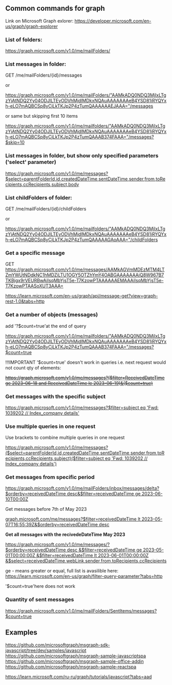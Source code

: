 ## Common commands for graph

Link on Microsoft Graph exlorer: https://developer.microsoft.com/en-us/graph/graph-explorer

### List of folders:
https://graph.microsoft.com/v1.0/me/mailFolders/

### List messages in folder:
GET /me/mailFolders/{id}/messages

or

https://graph.microsoft.com/v1.0/me/mailFolders/"AAMkADQ0NDQ3MjIxLTgzYjAtNDQ2Yy04ODJlLTEyODVhMjdlMDkxNQAuAAAAAAAeB4YSD81iRYQYxh-eLO7mAQBCSp8yCjLkTKJp2P4zTumQAAAAAAEJAAA="/messages

or same but skipping first 10 items

https://graph.microsoft.com/v1.0/me/mailfolders/"AAMkADQ0NDQ3MjIxLTgzYjAtNDQ2Yy04ODJlLTEyODVhMjdlMDkxNQAuAAAAAAAeB4YSD81iRYQYxh-eLO7mAQBCSp8yCjLkTKJp2P4zTumQAAAB374FAAA="/messages?$skip=10

### List messages in folder, but show only specified parameters ('select' parameter)
https://graph.microsoft.com/v1.0/me/messages?$select=parentFolderId,id,createdDateTime,sentDateTime,sender,from,toRecipients,ccRecipients,subject,body

### List childFolders of folder:
GET /me/mailFolders/{id}/childFolders

or

https://graph.microsoft.com/v1.0/me/mailfolders/"AAMkADQ0NDQ3MjIxLTgzYjAtNDQ2Yy04ODJlLTEyODVhMjdlMDkxNQAuAAAAAAAeB4YSD81iRYQYxh-eLO7mAQBCSp8yCjLkTKJp2P4zTumQAAAAAGAoAAA="/childFolders

### Get a specific message
GET https://graph.microsoft.com/v1.0/me/messages/AAMkAGVmMDEzMTM4LTZmYWUtNDdkNC1hMDZiLTU1OGY5OTZhYmY4OABGAAAAAAAiQ8W967B7TKBjgx9rVEURBwAiIsqMbYjsT5e-T7KzowPTAAAAAAEMAAAiIsqMbYjsT5e-T7KzowPTAASoXUT3AAA=

https://learn.microsoft.com/en-us/graph/api/message-get?view=graph-rest-1.0&tabs=http

### Get a number of objects (messages)
add '?$count=true'at the end of query

https://graph.microsoft.com/v1.0/me/mailfolders/"AAMkADQ0NDQ3MjIxLTgzYjAtNDQ2Yy04ODJlLTEyODVhMjdlMDkxNQAuAAAAAAAeB4YSD81iRYQYxh-eLO7mAQBCSp8yCjLkTKJp2P4zTumQAAAB374FAAA="/messages?$count=true

!!!IMPORTANT
'$count=true' doesn't work in queries i.e. next request would not count qty of elements:
<p><a href=""><del>https://graph.microsoft.com/v1.0/me/messages?($filter=ReceivedDateTime ge 2023-06-18 and ReceivedDateTime le 2023-06-19)&($count=true)</del></a></p>

### Get messages with the specific subject
<p><a href="#">https://graph.microsoft.com/v1.0/me/messages?$filter=subject eq 'Fwd: 1039202 // Index_company details'</a></p>

### Use multiple queries in one request
Use brackets to combine multiple queries in one request<br>
<p><a href="#">https://graph.microsoft.com/v1.0/me/messages?($select=parentFolderId,id,createdDateTime,sentDateTime,sender,from,toRecipients,ccRecipients,subject)($filter=subject eq 'Fwd: 1039202 // Index_company details')</a></p>


### Get messages from specific period
<p><a href="#">https://graph.microsoft.com/v1.0/me/mailFolders/inbox/messages/delta?$orderby=receivedDateTime desc&$filter=receivedDateTime ge 2023-06-10T00:00Z</a></p>

Get messages before 7th of May 2023
<p><a href="#">graph.microsoft.com/me/messages?$filter=receivedDateTime lt 2023-05-07T16:55:39Z&$orderby=receivedDateTime desc</a></p>

<b>Get all messages with the recivedeDateTime May 2023</b><br>
<p><a href="#">https://graph.microsoft.com/v1.0/me/messages/?$orderby=receivedDateTime desc &$filter=receivedDateTime ge 2023-05-01T00:00:00Z &$filter=receivedDateTime lt 2023-06-01T00:00:00Z &$select=receivedDateTime,webLink,sender,from,toRecipients,ccRecipients</a></p>

ge - means greater or equal, full list is avasilible here: https://learn.microsoft.com/en-us/graph/filter-query-parameter?tabs=http

<p>'$count=true'here does not work</p>

### Quantity of sent messages
https://graph.microsoft.com/v1.0/me/mailFolders/SentItems/messages?$count=true


## Examples
https://github.com/microsoftgraph/msgraph-sdk-javascript/tree/dev/samples/javascript
https://github.com/microsoftgraph/msgraph-sample-javascriptspa
https://github.com/microsoftgraph/msgraph-sample-office-addin
https://github.com/microsoftgraph/msgraph-sample-reactspa


https://learn.microsoft.com/ru-ru/graph/tutorials/javascript?tabs=aad